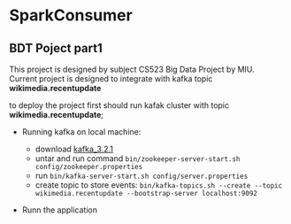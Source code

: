 # SparkConsumer
## BDT Poject part1
This project is designed by subject CS523 Big Data Project by MIU. <Br>
Current project is designed to integrate with kafka topic **wikimedia.recentupdate** <br>

to deploy the project first should run kafak cluster with topic **wikimedia.recentupdate**;

- Running kafka on local machine:
    - download [kafka_3.2.1](https://www.apache.org/dyn/closer.cgi?path=/kafka/3.2.1/kafka_2.13-3.2.1.tgz)
    - untar and run command `bin/zookeeper-server-start.sh config/zookeeper.properties`
    - run `bin/kafka-server-start.sh config/server.properties`
    - create topic to store events: `bin/kafka-topics.sh --create --topic wikimedia.recentupdate --bootstrap-server localhost:9092`

- Runn the application